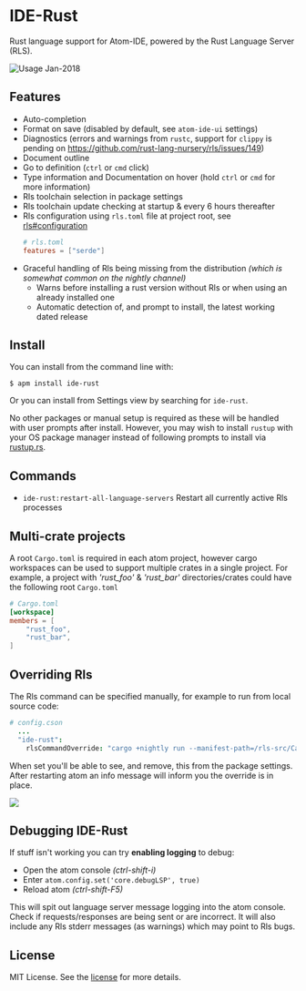 # IDE-Rust
Rust language support for Atom-IDE, powered by the Rust Language Server (RLS).

![](http://image.ibb.co/gwfQTm/output.gif "Usage Jan-2018")

## Features
 - Auto-completion
 - Format on save (disabled by default, see `atom-ide-ui` settings)
 - Diagnostics (errors and warnings from `rustc`, support for `clippy` is pending on https://github.com/rust-lang-nursery/rls/issues/149)
 - Document outline
 - Go to definition (`ctrl` or `cmd` click)
 - Type information and Documentation on hover (hold `ctrl` or `cmd` for more information)
 - Rls toolchain selection in package settings
 - Rls toolchain update checking at startup & every 6 hours thereafter
 - Rls configuration using `rls.toml` file at project root, see [rls#configuration](https://github.com/rust-lang-nursery/rls#configuration)
   ```toml
   # rls.toml
   features = ["serde"]
   ```
 - Graceful handling of Rls being missing from the distribution _(which is somewhat common on the nightly channel)_
   * Warns before installing a rust version without Rls or when using an already installed one
   * Automatic detection of, and prompt to install, the latest working dated release

## Install
You can install from the command line with:
```
$ apm install ide-rust
```
Or you can install from Settings view by searching for `ide-rust`.

No other packages or manual setup is required as these will be handled with user prompts after install. However, you may wish to install `rustup` with your OS package manager instead of following prompts to install via [rustup.rs](https://rustup.rs).

## Commands
- `ide-rust:restart-all-language-servers` Restart all currently active Rls processes

## Multi-crate projects
A root `Cargo.toml` is required in each atom project, however cargo workspaces can be used to support multiple crates in a single project.
For example, a project with *'rust_foo'* & *'rust_bar'* directories/crates could have the following root `Cargo.toml`
```toml
# Cargo.toml
[workspace]
members = [
    "rust_foo",
    "rust_bar",
]
```

## Overriding Rls
The Rls command can be specified manually, for example to run from local source code:
```cson
# config.cson
  ...
  "ide-rust":
    rlsCommandOverride: "cargo +nightly run --manifest-path=/rls-src/Cargo.toml"
```
When set you'll be able to see, and remove, this from the package settings. After restarting atom an info message will inform you the override is in place.

![](https://image.ibb.co/jsR65w/rls_Command_Override_Info.png)

## Debugging IDE-Rust
If stuff isn't working you can try **enabling logging** to debug:
  * Open the atom console _(ctrl-shift-i)_
  * Enter `atom.config.set('core.debugLSP', true)`
  * Reload atom _(ctrl-shift-F5)_

This will spit out language server message logging into the atom console. Check if requests/responses are being sent or are incorrect. It will also include any Rls stderr messages (as warnings) which may point to Rls bugs.

## License
MIT License. See the [license](LICENSE) for more details.
